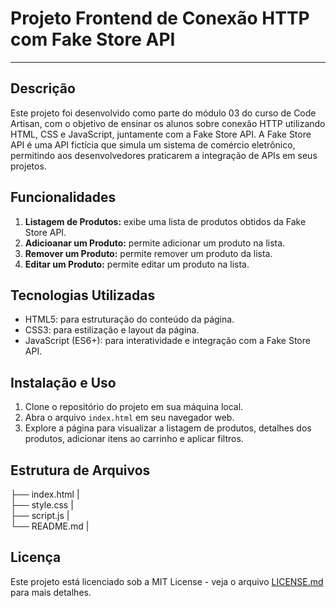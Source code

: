 # Projeto Frontend de Conexão HTTP com Fake Store API

---

## Descrição

Este projeto foi desenvolvido como parte do módulo 03 do curso de Code Artisan, com o objetivo de ensinar os alunos sobre conexão HTTP utilizando HTML, CSS e JavaScript, juntamente com a Fake Store API. A Fake Store API é uma API fictícia que simula um sistema de comércio eletrônico, permitindo aos desenvolvedores praticarem a integração de APIs em seus projetos.

## Funcionalidades

1. **Listagem de Produtos:** exibe uma lista de produtos obtidos da Fake Store API.
2. **Adicioanar um Produto:** permite adicionar um produto na lista.
3. **Remover um Produto:** permite remover um produto da lista.
2. **Editar um Produto:** permite editar um produto na lista.

## Tecnologias Utilizadas

- HTML5: para estruturação do conteúdo da página.
- CSS3: para estilização e layout da página.
- JavaScript (ES6+): para interatividade e integração com a Fake Store API.

## Instalação e Uso

1. Clone o repositório do projeto em sua máquina local.
2. Abra o arquivo `index.html` em seu navegador web.
3. Explore a página para visualizar a listagem de produtos, detalhes dos produtos, adicionar itens ao carrinho e aplicar filtros.

## Estrutura de Arquivos

├── index.html |  
├── style.css |  
├── script.js |  
└── README.md |


## Licença
Este projeto está licenciado sob a MIT License - veja o arquivo [LICENSE.md](LICENSE.md) para mais detalhes.
